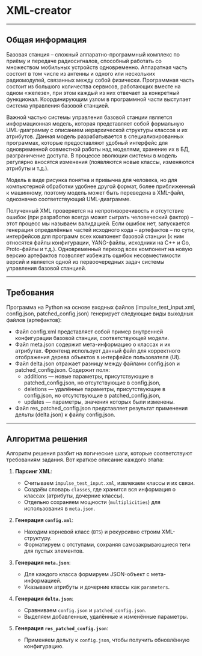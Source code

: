 # XML-creator

---
## Общая информация

Базовая станция – сложный аппаратно-программный комплекс по приёму и передаче радиосигналов,
способный работать со множеством мобильных устройств одновременно. Аппаратная часть состоит 
в том числе из антенны и одного или нескольких радиомодулей, связанных между собой физически.
Программная часть состоит из большого количества сервисов, работающих вместе на одном «железе»,
при этом каждый из них отвечает за конкретный функционал. Координирующим узлом в программной части
выступает система управления базовой станцией.

Важной частью системы управления базовой станции является информационная модель, 
которая представляет собой формальную UML-диаграмму с описанием иерархической структуры классов 
и их атрибутов. Данная модель разрабатывается в специализированных программах, которые предоставляют 
удобный интерфейс для одновременной совместной работы над моделями, хранение их в БД, разграничение доступа.
В процессе эволюции системы в модель регулярно вносятся изменения (появляются новые классы, изменяются атрибуты и т.д.).

Модель в виде рисунка понятна и привычна для человека, но для компьютерной обработки удобнее другой формат,
более приближенный к машинному, поэтому модель может быть переведена в XML-файл, однозначно соответствующий UML-диаграмме.

Полученный XML проверяется на непротиворечивость и отсутствие ошибок (при разработке всегда может сыграть
человеческий фактор) – этот процесс мы называем валидацией. Если ошибок нет, запускается генерация определённых 
частей исходного кода – артефактов – по сути, интерфейсов для программ всех компонент базовой станции (к ним 
относятся файлы конфигурации, YANG-файлы, исходники на C++ и Go, Proto-файлы и т.д.). Одновременный переход всех 
компонент на новую версию артефактов позволяет избежать ошибок несовместимости версий и является одной из первоочередных 
задач системы управления базовой станцией.

---
## Требования

Программа на Python на основе входных файлов 
(impulse_test_input.xml, config.json, patched_config.json) генерирует следующие виды выходных файлов (артефактов):
- Файл config.xml представляет собой пример внутренней конфигурации базовой станции, соответствующей модели.
- Файл meta.json содержит мета-информацию о классах и их атрибутах. Фронтенд использует данный файл для корректного 
отображения дерева объектов в интерфейсе пользователя (UI).
- Файл delta.json отражает разницу между файлами config.json и patched_config.json. Содержит поля:
  - additions — новые параметры, присутствующие в patched_config.json, но отсутствующие в config.json,
  - deletions — удалённые параметры, присутствующие в config.json, но отсутствующие в patched_config.json,
  - updates — параметры, значения которых были изменены.
- Файл res_patched_config.json представляет результат применения дельты (delta.json) к файлу config.json.

---
## Алгоритма решения

Алгоритм решения разбит на логические шаги, которые соответствуют требованиям задания. Вот краткое описание каждого этапа:

1. **Парсинг XML**:
   - Считываем `impulse_test_input.xml`, извлекаем классы и их связи.
   - Создаём словарь `classes`, где хранится вся информация о классах (атрибуты, дочерние классы).
   - Отдельно сохраняем мощности (`multiplicities`) для использования в `meta.json`.

2. **Генерация `config.xml`**:
   - Находим корневой класс (`BTS`) и рекурсивно строим XML-структуру.
   - Форматируем с отступами, сохраняя самозакрывающиеся теги для пустых элементов.

3. **Генерация `meta.json`**:
   - Для каждого класса формируем JSON-объект с мета-информацией.
   - Указываем атрибуты и дочерние классы как `parameters`.

4. **Генерация `delta.json`**:
   - Сравниваем `config.json` и `patched_config.json`.
   - Выделяем добавленные, удалённые и изменённые параметры.

5. **Генерация `res_patched_config.json`**:
   - Применяем дельту к `config.json`, чтобы получить обновлённую конфигурацию.